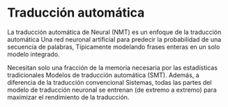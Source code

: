 # Traducción automática

La traducción automática de Neural (NMT) es un enfoque de la traducción automática Una red neuronal artificial para predecir la probabilidad de una secuencia de palabras, Típicamente modelando frases enteras en un solo modelo integrado.

Necesitan solo una fracción de la memoria necesaria por las estadísticas tradicionales Modelos de traducción automática (SMT). Además, a diferencia de la traducción convencional Sistemas, todas las partes del modelo de traducción neuronal se entrenan (de extremo a extremo) para maximizar el rendimiento de la traducción.
